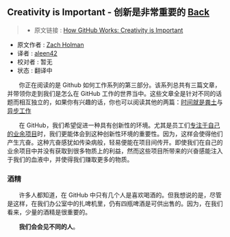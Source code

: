 ## Creativity is Important - 创新是非常重要的 [**Back**](./../translation.md)

> * 原文链接 : [How GitHub Works: Creativity is Important](https://zachholman.com/posts/how-github-works-creativity/)
* 原文作者 : [Zach Holman](https://zachholman.com/)
* 译者 : [aleen42](https://github.com/aleen42) 
* 校对者 : 暂无
* 状态 : 翻译中

&nbsp; &nbsp; &nbsp; &nbsp;你正在阅读的是 Github 如何工作系列的第三部分。该系列总共有三篇文章，并带领你走到我们是怎么在 GitHub 工作的世界当中。这些文章全是针对不同的话题而相互独立的，如果你有兴趣的话，你也可以阅读其他的两篇：[时间就是粪土](./../hours_are_bullshit/hours_are_bullshit.md)与[异步工作](./../be_asynchronous/be_asynchronous.md)

&nbsp; &nbsp; &nbsp; &nbsp;在 GitHub，我们希望促进一种具有创新性的环境。尤其是员工们[专注于自己的业余项目](http://zachholman.com/posts/why-github-hacks-on-side-projects)时，我们更能体会到这种创新性环境的重要性。因为，这样会使得他们产生亢奋。这种亢奋感犹如传染病般，轻易便能在项目间传开。即使我们在自己的业余项目中并没有获取到很多物质上的利益，然而这些项目所带来的兴奋感能注入于我们的血液中，并使得我们赚取更多的物质。


### 酒精

&nbsp; &nbsp; &nbsp; &nbsp;许多人都知道，在 GitHub 中只有几个人是喜欢喝酒的。但我想说的是，尽管是这样，在我们办公室中的扎啤机里，仍有四瓶啤酒是可供出售的。因为，在我们看来，少量的酒精是很重要的。

&nbsp; &nbsp; &nbsp; &nbsp;**我们会会见不同的人**。
